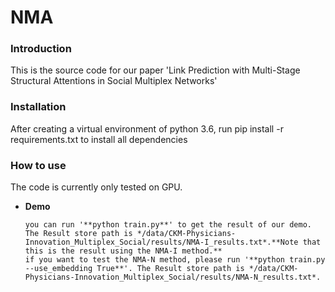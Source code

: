 # NMA
### Introduction
This is the source code for our paper 'Link Prediction with Multi-Stage Structural Attentions in Social Multiplex Networks'
### Installation
After creating a virtual environment of python 3.6, run pip install -r requirements.txt to install all dependencies
### How to use
The code is currently only tested on GPU.

* **Demo**  

      you can run '**python train.py**' to get the result of our demo. The Result store path is */data/CKM-Physicians-Innovation_Multiplex_Social/results/NMA-I_results.txt*.**Note that this is the result using the NMA-I method.**   
      if you want to test the NMA-N method, please run '**python train.py --use_embedding True**'. The Result store path is */data/CKM-Physicians-Innovation_Multiplex_Social/results/NMA-N_results.txt*.

